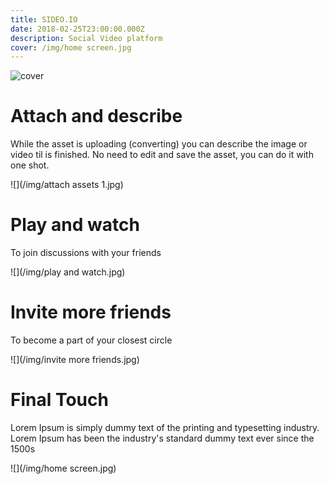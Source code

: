 ```yaml
---
title: SIDEO.IO
date: 2018-02-25T23:00:00.000Z
description: Social Video platform
cover: /img/home screen.jpg
---
```

![cover](/img/sideo-single-cover.jpg)

# Attach and describe

While the asset is uploading (converting) you can describe the image or video til is finished. No need to edit and save the asset, you can do it with one shot.

![](/img/attach assets 1.jpg)

# Play and watch

To join discussions with your friends

![](/img/play and watch.jpg)

# Invite more friends

To become a part of your closest circle 

![](/img/invite more friends.jpg)

# Final Touch 

Lorem Ipsum is simply dummy text of the printing and typesetting industry. Lorem Ipsum has been the industry's standard dummy text ever since the 1500s

![](/img/home screen.jpg)
